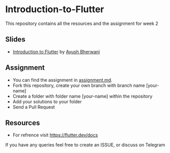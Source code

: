 # Introduction-to-Flutter
This repository contains all the resources and the assignment for week 2

## Slides

- [Introduction to Flutter](https://bit.ly/2Y5vFmr) by [Ayush Bherwani](https://github.com/AyushBherwani1998)

## Assignment
- You can find the assignment in [assignment.md](./assignment.md).
- Fork this repository, create your own branch with branch name [your-name]
- Create a folder with folder name [your-name] within the repository
- Add your solutions to your folder
- Send a Pull Request


## Resources
- For refrence visit https://flutter.dev/docs

If you have any queries feel free to create an ISSUE, or discuss on Telegram
